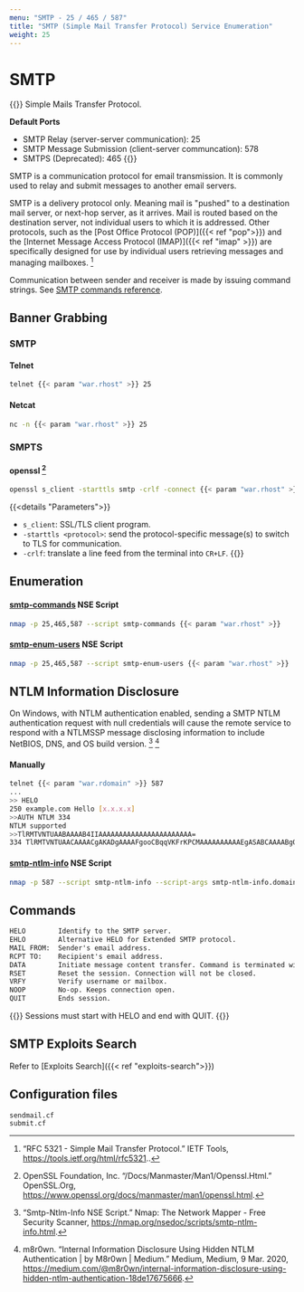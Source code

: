 ```yaml
---
menu: "SMTP - 25 / 465 / 587"
title: "SMTP (Simple Mail Transfer Protocol) Service Enumeration"
weight: 25
---
```

# SMTP

{{<highlight>}}
Simple Mails Transfer Protocol.

**Default Ports**
- SMTP Relay (server-server communication): 25
- SMTP Message Submission (client-server communcation): 578
- SMTPS (Deprecated): 465
{{</highlight>}}

SMTP is a communication protocol
for email transmission.
It is commonly used to
relay and submit messages
to another email servers.

SMTP is a delivery protocol only.
Meaning mail is "pushed"
to a destination mail server,
or next-hop server,
as it arrives.
Mail is routed
based on the destination server,
not individual users
to which it is addressed.
Other protocols,
such as the [Post Office Protocol (POP)]({{< ref "pop">}})
and the [Internet Message Access Protocol (IMAP)]({{< ref "imap" >}})
are specifically designed for use by individual users
retrieving messages and managing mailboxes.
[^rfc-5321]

Communication between sender and receiver
is made by issuing command strings.
See [SMTP commands reference](https://tools.ietf.org/html/rfc5321#section-4.1).

## Banner Grabbing

### SMTP

#### Telnet
```sh
telnet {{< param "war.rhost" >}} 25
```

#### Netcat
```sh
nc -n {{< param "war.rhost" >}} 25
```

### SMPTS

#### openssl [^openssl]
```sh
openssl s_client -starttls smtp -crlf -connect {{< param "war.rhost" >}}:587
```
{{<details "Parameters">}}
- `s_client`:  SSL/TLS client program.
- `-starttls <protocol>`: send the protocol-specific message(s) to switch to TLS for communication.
- `-crlf`:  translate a line feed from the terminal into `CR+LF`.
{{</details>}}

## Enumeration

#### [smtp-commands](https://nmap.org/nsedoc/scripts/smtp-commands.html) NSE Script

```sh
nmap -p 25,465,587 --script smtp-commands {{< param "war.rhost" >}}
```

#### [smtp-enum-users](https://nmap.org/nsedoc/scripts/smtp-enum-users.html) NSE Script

```sh
nmap -p 25,465,587 --script smtp-enum-users {{< param "war.rhost" >}}
```

## NTLM Information Disclosure

On Windows,
with NTLM authentication enabled,
sending a SMTP NTLM authentication request
with null credentials
will cause the remote service
to respond with a NTLMSSP message
disclosing information to include
NetBIOS, DNS,
and OS build version.
[^nse-smtp-nltm-info]
[^ntlm-disclosure]

#### Manually

```sh
telnet {{< param "war.rdomain" >}} 587
...
>> HELO
250 example.com Hello [x.x.x.x]
>>AUTH NTLM 334
NTLM supported
>>TlRMTVNTUAABAAAAB4IIAAAAAAAAAAAAAAAAAAAAAAA=
334 TlRMTVNTUAACAAAACgAKADgAAAAFgooCBqqVKFrKPCMAAAAAAAAAAEgASABCAAAABgOAJQAAAA9JAEkAUwAwADEAAgAKAEkASQBTADAAMQABAAoASQBJAFMAMAAxAAQACgBJAEkAUwAwADEAAwAKAEkASQBTADAAMQAHAAgAHwMI0VPy1QEAAAAA
```

#### [smtp-ntlm-info](https://nmap.org/nsedoc/scripts/smtp-ntlm-info.html) NSE Script

```sh
nmap -p 587 --script smtp-ntlm-info --script-args smtp-ntlm-info.domain={{< param "war.rdomain" >}} {{< param "war.rhost" >}}
```

## Commands

```txt
HELO        Identify to the SMTP server.
EHLO        Alternative HELO for Extended SMTP protocol.
MAIL FROM:  Sender's email address.
RCPT TO:    Recipient's email address.
DATA        Initiate message content transfer. Command is terminated with a line containing only a .
RSET        Reset the session. Connection will not be closed.
VRFY        Verify username or mailbox.
NOOP        No-op. Keeps connection open.
QUIT        Ends session.
```

{{<note>}}
Sessions must start with HELO and end with QUIT.
{{</note>}}

## SMTP Exploits Search

Refer to [Exploits Search]({{< ref "exploits-search">}})

## Configuration files

```
sendmail.cf
submit.cf
```

[^rfc-5321]: “RFC 5321 - Simple Mail Transfer Protocol.” IETF Tools, https://tools.ietf.org/html/rfc5321..
[^openssl]: OpenSSL Foundation, Inc. “/Docs/Manmaster/Man1/Openssl.Html.” OpenSSL.Org, https://www.openssl.org/docs/manmaster/man1/openssl.html.
[^nse-smtp-nltm-info]: “Smtp-Ntlm-Info NSE Script.” Nmap: The Network Mapper - Free Security Scanner, https://nmap.org/nsedoc/scripts/smtp-ntlm-info.html.
[^ntlm-disclosure]: m8r0wn. “Internal Information Disclosure Using Hidden NTLM Authentication | by M8r0wn | Medium.” Medium, Medium, 9 Mar. 2020, https://medium.com/@m8r0wn/internal-information-disclosure-using-hidden-ntlm-authentication-18de17675666.
